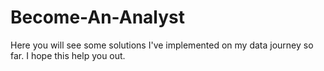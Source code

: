 # Become-An-Analyst
Here you will see some solutions I've implemented on my data journey so far. I hope this help you out.
